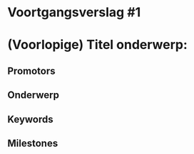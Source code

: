 # Voortgangsverslag #1
# (Voorlopige) Titel onderwerp:
## Promotors
<!--Zet hier alle namen+email van je verschillende promotors (stagebegeleider,
stagementor). Zeker in vet zetten indien er veranderingen hebben
plaatsgevonden-->

## Onderwerp
<!--Beschrijf je onderwerp van je BAP/Stage. Wat is het resultaat dat je wilt
bereiken tegen het eind van de BAP? Maak een analyse van het
onderwerp/resultaat. Geef de mogelijke stappen om je BAP/Stage tot een goed
eind te brengen. --> 
<!--Minimum 3000 woorden-->

## Keywords
<!--Noteer hier enkele relevante keywords van het onderwerp-->
<!--Minimum 3000 woorden-->

## Milestones
<!--Geef hier kort weer wat te behalen milestones zijn per week-->
